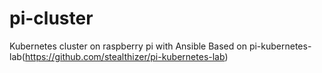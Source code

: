 # pi-cluster

Kubernetes cluster on raspberry pi with Ansible
Based on pi-kubernetes-lab(https://github.com/stealthizer/pi-kubernetes-lab)
